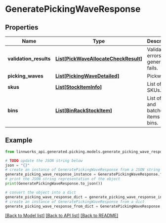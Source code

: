 # GeneratePickingWaveResponse


## Properties

Name | Type | Description | Notes
------------ | ------------- | ------------- | -------------
**validation_results** | [**List[PickWaveAllocateCheckResult]**](PickWaveAllocateCheckResult.md) | Validation errors if generate fails. | [optional] 
**picking_waves** | [**List[PickingWaveDetailed]**](PickingWaveDetailed.md) | Pickwaves | [optional] 
**skus** | [**List[StockItemInfo]**](StockItemInfo.md) | List of SKUs. | [optional] 
**bins** | [**List[BinRackStockItem]**](BinRackStockItem.md) | List of bins and batches of items in the bins. | [optional] 

## Example

```python
from linnworks_api.generated.picking.models.generate_picking_wave_response import GeneratePickingWaveResponse

# TODO update the JSON string below
json = "{}"
# create an instance of GeneratePickingWaveResponse from a JSON string
generate_picking_wave_response_instance = GeneratePickingWaveResponse.from_json(json)
# print the JSON string representation of the object
print(GeneratePickingWaveResponse.to_json())

# convert the object into a dict
generate_picking_wave_response_dict = generate_picking_wave_response_instance.to_dict()
# create an instance of GeneratePickingWaveResponse from a dict
generate_picking_wave_response_from_dict = GeneratePickingWaveResponse.from_dict(generate_picking_wave_response_dict)
```
[[Back to Model list]](../README.md#documentation-for-models) [[Back to API list]](../README.md#documentation-for-api-endpoints) [[Back to README]](../README.md)


